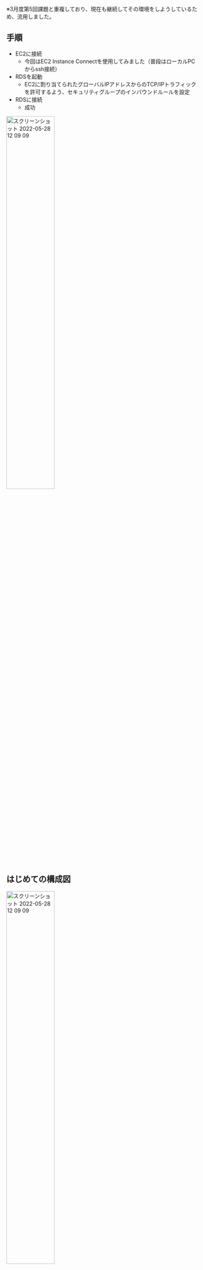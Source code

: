 ※3月度第5回課題と重複しており、現在も継続してその環境をしようしているため、流用しました。
## 手順
* EC2に接続
  - 今回はEC2 Instance Connectを使用してみました（普段はローカルPCからssh接続）
* RDSを起動
  - EC2に割り当てられたグローバルIPアドレスからのTCP/IPトラフィックを許可するよう、セキュリティグループのインバウンドルールを設定
* RDSに接続
  - 成功
<img width=50% alt="スクリーンショット 2022-05-28 12 09 09" src="https://user-images.githubusercontent.com/75251188/170807897-4bda8b05-9210-4845-8e32-fdd6c8117d47.png">

## はじめての構成図

<img width=50% alt="スクリーンショット 2022-05-28 12 09 09" src="https://user-images.githubusercontent.com/75251188/170808560-b6cba650-288d-49fb-a2fe-65834bde3c75.png">

## メモ・勉強になったことなど
* 日曜は課題に取りかかれないので、急ぎ仕上げて提出し、後日足りないところがあれば補います。
* GitHubへの画像アップはD&Dで簡単にできるけど、表示がでかすぎて困る。ImgConverterというChromeのプラグインが便利そうだと思ったので試用。アップした画像へのリンクを、Markdown記法からimgタグに書き換えてくれる。
* draw.ioを初使用。やってはいけないことがあるようなので、後で補助教材の動画で勉強したい。
* 作図するときは、まず登場人物をひととおり出し切ってしまう方が進めやすいとのこと。
* 勉強が習慣化できつつある。嬉しい。
